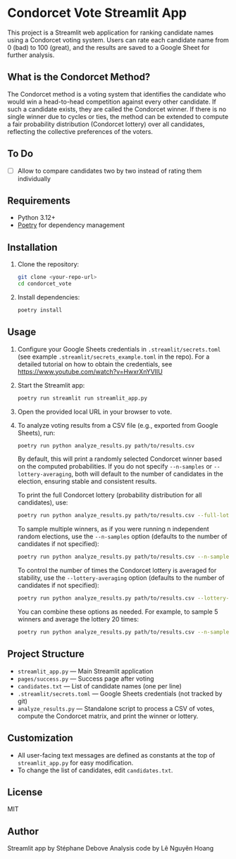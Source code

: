 
# Condorcet Vote Streamlit App

This project is a Streamlit web application for ranking candidate names using a Condorcet voting system. Users can rate each candidate name from 0 (bad) to 100 (great), and the results are saved to a Google Sheet for further analysis.

## What is the Condorcet Method?

The Condorcet method is a voting system that identifies the candidate who would win a head-to-head competition against every other candidate. If such a candidate exists, they are called the Condorcet winner. If there is no single winner due to cycles or ties, the method can be extended to compute a fair probability distribution (Condorcet lottery) over all candidates, reflecting the collective preferences of the voters.

## To Do
- [ ] Allow to compare candidates two by two instead of rating them individually


## Requirements
- Python 3.12+
- [Poetry](https://python-poetry.org/) for dependency management


## Installation
1. Clone the repository:
   ```bash
   git clone <your-repo-url>
   cd condorcet_vote
   ```
2. Install dependencies:
   ```bash
   poetry install
   ```



## Usage
1. Configure your Google Sheets credentials in `.streamlit/secrets.toml` (see example `.streamlit/secrets_example.toml` in the repo). For a detailed tutorial on how to obtain the credentials, see https://www.youtube.com/watch?v=HwxrXnYVIlU
2. Start the Streamlit app:
   ```bash
   poetry run streamlit run streamlit_app.py
   ```
3. Open the provided local URL in your browser to vote.



4. To analyze voting results from a CSV file (e.g., exported from Google Sheets), run:
   ```bash
   poetry run python analyze_results.py path/to/results.csv
   ```
   By default, this will print a randomly selected Condorcet winner based on the computed probabilities. If you do not specify `--n-samples` or `--lottery-averaging`, both will default to the number of candidates in the election, ensuring stable and consistent results.

   To print the full Condorcet lottery (probability distribution for all candidates), use:
   ```bash
   poetry run python analyze_results.py path/to/results.csv --full-lottery
   ```

   To sample multiple winners, as if you were running n independent random elections, use the `--n-samples` option (defaults to the number of candidates if not specified):
   ```bash
   poetry run python analyze_results.py path/to/results.csv --n-samples 3
   ```

   To control the number of times the Condorcet lottery is averaged for stability, use the `--lottery-averaging` option (defaults to the number of candidates if not specified):
   ```bash
   poetry run python analyze_results.py path/to/results.csv --lottery-averaging 10
   ```

   You can combine these options as needed. For example, to sample 5 winners and average the lottery 20 times:
   ```bash
   poetry run python analyze_results.py path/to/results.csv --n-samples 5 --lottery-averaging 20
   ```



## Project Structure
- `streamlit_app.py` — Main Streamlit application
- `pages/success.py` — Success page after voting
- `candidates.txt` — List of candidate names (one per line)
- `.streamlit/secrets.toml` — Google Sheets credentials (not tracked by git)
- `analyze_results.py` — Standalone script to process a CSV of votes, compute the Condorcet matrix, and print the winner or lottery. 


## Customization
- All user-facing text messages are defined as constants at the top of `streamlit_app.py` for easy modification.
- To change the list of candidates, edit `candidates.txt`.


## License
MIT


## Author
Streamlit app by Stéphane Debove
Analysis code by Lê Nguyên Hoang 

